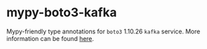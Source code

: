 # mypy-boto3-kafka

Mypy-friendly type annotations for `boto3` 1.10.26 `kafka` service.
More information can be found [here](https://github.com/vemel/mypy_boto3).